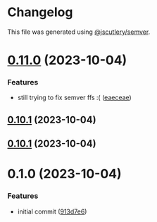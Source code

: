 # Changelog

This file was generated using [@jscutlery/semver](https://github.com/jscutlery/semver).

# [0.11.0](https://github.com/RobbyRabbitman/ngx/compare/common-0.10.0...common-0.11.0) (2023-10-04)


### Features

* still trying to fix semver ffs :( ([eaeceae](https://github.com/RobbyRabbitman/ngx/commit/eaeceae2b5a79ed7fb936cb8d25fca12c1c8433d))



## [0.10.1](https://github.com/RobbyRabbitman/ngx/compare/common-0.10.0...common-0.10.1) (2023-10-04)



## [0.10.1](https://github.com/RobbyRabbitman/ngx/compare/common-0.10.0...common-0.10.1) (2023-10-04)



# 0.1.0 (2023-10-04)


### Features

* initial commit ([913d7e6](https://github.com/RobbyRabbitman/ngx/commit/913d7e64bb7bb7c8eaf009f06f504b2c6b7c9dd4))
